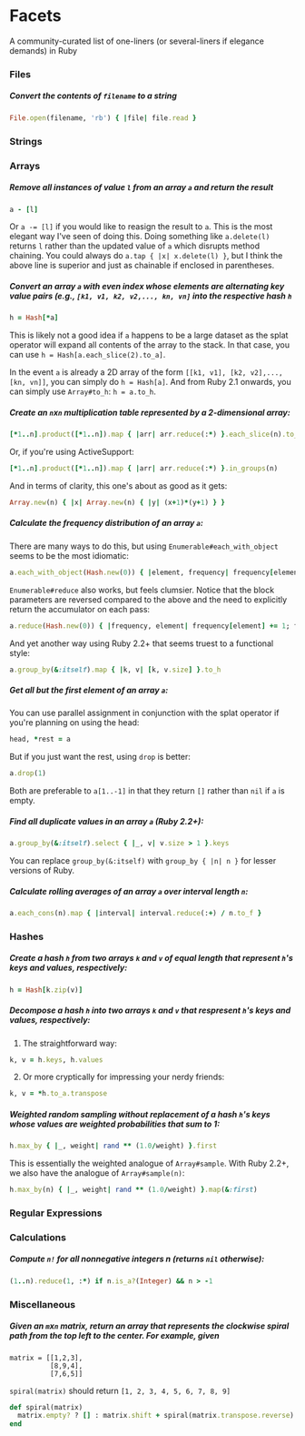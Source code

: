 Facets
======

A community-curated list of one-liners (or several-liners if elegance demands) in Ruby

### Files

##### Convert the contents of `filename` to a string
```ruby
File.open(filename, 'rb') { |file| file.read }
```

### Strings

### Arrays

##### Remove all instances of value `l` from an array `a` and return the result
```ruby
a - [l]
```

Or `a -= [l]` if you would like to reasign the result to `a`. This is the most elegant way I've seen of doing this. Doing something like `a.delete(l)` returns `l` rather than the updated value of `a` which disrupts method chaining. You could always do `a.tap { |x| x.delete(l) }`, but I think the above line is superior and just as chainable if enclosed in parentheses.

##### Convert an array `a` with even index whose elements are alternating key value pairs (e.g., `[k1, v1, k2, v2,..., kn, vn]` into the respective hash `h`
```ruby
h = Hash[*a]
```
This is likely not a good idea if `a` happens to be a large dataset as the splat operator will expand all contents of the array to the stack. In that case, you can use `h = Hash[a.each_slice(2).to_a]`.

In the event `a` is already a 2D array of the form `[[k1, v1], [k2, v2],..., [kn, vn]]`, you can simply do `h = Hash[a]`. And from Ruby 2.1 onwards, you can simply use `Array#to_h`: `h = a.to_h`.

##### Create an `n`x`n` multiplication table represented by a 2-dimensional array:
```ruby
[*1..n].product([*1..n]).map { |arr| arr.reduce(:*) }.each_slice(n).to_a
```
Or, if you're using ActiveSupport:
```ruby
[*1..n].product([*1..n]).map { |arr| arr.reduce(:*) }.in_groups(n)
```

And in terms of clarity, this one's about as good as it gets:
```ruby
Array.new(n) { |x| Array.new(n) { |y| (x+1)*(y+1) } }
```

##### Calculate the frequency distribution of an array `a`:

There are many ways to do this, but using `Enumerable#each_with_object` seems to be the most idiomatic:
```ruby
a.each_with_object(Hash.new(0)) { |element, frequency| frequency[element] += 1 }
```

`Enumerable#reduce` also works, but feels clumsier. Notice that the block parameters are reversed compared to the above and the need to explicitly return the accumulator on each pass:
```ruby
a.reduce(Hash.new(0)) { |frequency, element| frequency[element] += 1; frequency }
```

And yet another way using Ruby 2.2+ that seems truest to a functional style:
```ruby
a.group_by(&:itself).map { |k, v| [k, v.size] }.to_h
```

##### Get all but the first element of an array `a`:

You can use parallel assignment in conjunction with the splat operator if you're planning on using the head:
```ruby
head, *rest = a
```

But if you just want the rest, using `drop` is better:
```ruby
a.drop(1)
```

Both are preferable to `a[1..-1]` in that they return `[]` rather than `nil` if `a` is empty.

##### Find all duplicate values in an array `a` (Ruby 2.2+):
```ruby
a.group_by(&:itself).select { |_, v| v.size > 1 }.keys
```

You can replace `group_by(&:itself)` with `group_by { |n| n }` for lesser versions of Ruby.

##### Calculate rolling averages of an array `a` over interval length `n`:
```ruby
a.each_cons(n).map { |interval| interval.reduce(:+) / n.to_f }
```

### Hashes

##### Create a hash `h` from two arrays `k` and `v` of equal length that represent `h`'s keys and values, respectively:
```ruby
h = Hash[k.zip(v)]
```
##### Decompose a hash `h` into two arrays `k` and `v` that respresent `h`'s keys and values, respectively:

1) The straightforward way:
```ruby
k, v = h.keys, h.values
```
2) Or more cryptically for impressing your nerdy friends:
```ruby
k, v = *h.to_a.transpose
```

##### Weighted random sampling without replacement of a hash `h`'s keys whose values are weighted probabilities that sum to 1:
```ruby
h.max_by { |_, weight| rand ** (1.0/weight) }.first
```

This is essentially the weighted analogue of `Array#sample`. With Ruby 2.2+, we also have the analogue of `Array#sample(n)`:
```ruby
h.max_by(n) { |_, weight| rand ** (1.0/weight) }.map(&:first)
```

### Regular Expressions

### Calculations

##### Compute `n!` for all nonnegative integers n (returns `nil` otherwise):

```ruby
(1..n).reduce(1, :*) if n.is_a?(Integer) && n > -1
```

### Miscellaneous

##### Given an `m`x`n` matrix, return an array that represents the clockwise spiral path from the top left to the center. For example, given

    matrix = [[1,2,3],
              [8,9,4],
              [7,6,5]]
              
`spiral(matrix)` should return `[1, 2, 3, 4, 5, 6, 7, 8, 9]`

```ruby
def spiral(matrix)
  matrix.empty? ? [] : matrix.shift + spiral(matrix.transpose.reverse)
end
```
